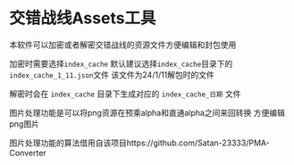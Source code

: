 # 交错战线Assets工具
本软件可以加密或者解密交错战线的资源文件方便编辑和封包使用

加密时需要选择`index_cache` 默认建议选择`index_cache`目录下的`index_cache_1_11.json`文件 该文件为24/1/11解包时的文件

解密时会在 `index_cache` 目录下生成对应的 `index_cache_日期` 文件

图片处理功能是可以将png资源在预乘alpha和直通alpha之间来回转换 方便编辑png图片

图片处理功能的算法借用自该项目https://github.com/Satan-23333/PMA-Converter
